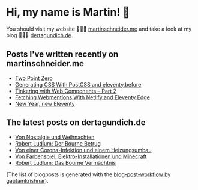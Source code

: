 # Hi, my name is Martin! 👋 
You should visit my website 👨🏼‍💻  [martinschneider.me](https://martinschneider.me) and take a look at my blog 🤷🏼‍♂️ [dertagundich.de](https://www.dertagundich.de).

## Posts I've written recently on martinschneider.me
<!-- MSME-POST-LIST:START -->
- [Two Point Zero](https://martinschneider.me/articles/two-point-zero/)
- [Generating CSS With PostCSS and eleventy.before](https://martinschneider.me/articles/generating-css-with-postcss-and-eleventy-before/)
- [Tinkering with Web Components – Part 2](https://martinschneider.me/articles/tinkering-with-web-components-part-2/)
- [Fetching Webmentions With Netlify and Eleventy Edge](https://martinschneider.me/articles/fetching-webmentions-with-netlify-and-eleventy-edge/)
- [New Year, new Eleventy](https://martinschneider.me/articles/new-year-new-eleventy/)
<!-- MSME-POST-LIST:END -->

## The latest posts on dertagundich.de
<!-- DTUI-POST-LIST:START -->
- [Von Nostalgie und Weihnachten](https://www.dertagundich.de/blog/2023/12/von-nostalgie-und-weihnachten)
- [Robert Ludlum: Der Bourne Betrug](https://www.dertagundich.de/blog/2023/12/robert-ludlum-der-bourne-betrug)
- [Von einer Corona-Infektion und einem Heizungsumbau](https://www.dertagundich.de/blog/2023/12/von-einer-corona-infektion-und-einem-heizungsumbau)
- [Von Farbenspiel, Elektro-Installationen und Minecraft](https://www.dertagundich.de/blog/2023/12/von-farbenspiel-elektro-installationen-und-minecraft)
- [Robert Ludlum: Das Bourne Vermächtnis](https://www.dertagundich.de/blog/2023/12/robert-ludlum-das-bourne-vermachtnis)
<!-- DTUI-POST-LIST:END -->

(The list of blogposts is generated with the [blog-post-workflow by gautamkrishnar](https://github.com/gautamkrishnar/blog-post-workflow)).
